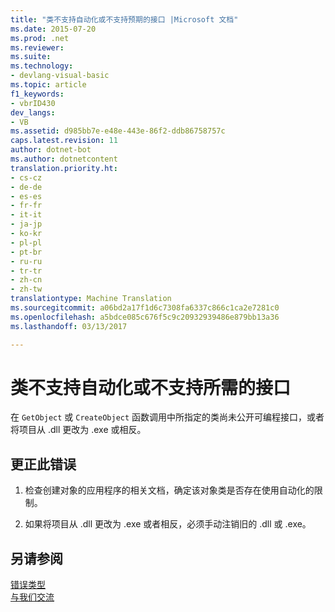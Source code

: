 ```yaml
---
title: "类不支持自动化或不支持预期的接口 |Microsoft 文档"
ms.date: 2015-07-20
ms.prod: .net
ms.reviewer: 
ms.suite: 
ms.technology:
- devlang-visual-basic
ms.topic: article
f1_keywords:
- vbrID430
dev_langs:
- VB
ms.assetid: d985bb7e-e48e-443e-86f2-ddb86758757c
caps.latest.revision: 11
author: dotnet-bot
ms.author: dotnetcontent
translation.priority.ht:
- cs-cz
- de-de
- es-es
- fr-fr
- it-it
- ja-jp
- ko-kr
- pl-pl
- pt-br
- ru-ru
- tr-tr
- zh-cn
- zh-tw
translationtype: Machine Translation
ms.sourcegitcommit: a06bd2a17f1d6c7308fa6337c866c1ca2e7281c0
ms.openlocfilehash: a5bdce085c676f5c9c20932939486e879bb13a36
ms.lasthandoff: 03/13/2017

---
```

# <a name="class-does-not-support-automation-or-does-not-support-expected-interface"></a>类不支持自动化或不支持所需的接口
在 `GetObject` 或 `CreateObject` 函数调用中所指定的类尚未公开可编程接口，或者将项目从 .dll 更改为 .exe 或相反。  
  
## <a name="to-correct-this-error"></a>更正此错误  
  
1.  检查创建对象的应用程序的相关文档，确定该对象类是否存在使用自动化的限制。  
  
2.  如果将项目从 .dll 更改为 .exe 或者相反，必须手动注销旧的 .dll 或 .exe。  
  
## <a name="see-also"></a>另请参阅  
 [错误类型](../../../visual-basic/programming-guide/language-features/error-types.md)   
 [与我们交流](https://docs.microsoft.com/visualstudio/ide/talk-to-us)
